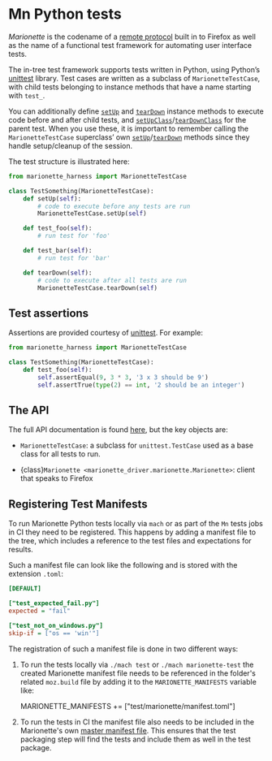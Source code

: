 # Mn Python tests

_Marionette_ is the codename of a [remote protocol] built in to
Firefox as well as the name of a functional test framework for
automating user interface tests.

The in-tree test framework supports tests written in Python, using
Python’s [unittest] library.  Test cases are written as a subclass
of `MarionetteTestCase`, with child tests belonging to instance
methods that have a name starting with `test_`.

You can additionally define [`setUp`] and [`tearDown`] instance
methods to execute code before and after child tests, and
[`setUpClass`]/[`tearDownClass`] for the parent test.  When you use
these, it is important to remember calling the `MarionetteTestCase`
superclass’ own [`setUp`]/[`tearDown`] methods since they handle
setup/cleanup of the session.

The test structure is illustrated here:

```python
from marionette_harness import MarionetteTestCase

class TestSomething(MarionetteTestCase):
    def setUp(self):
        # code to execute before any tests are run
        MarionetteTestCase.setUp(self)

    def test_foo(self):
        # run test for 'foo'

    def test_bar(self):
        # run test for 'bar'

    def tearDown(self):
        # code to execute after all tests are run
        MarionetteTestCase.tearDown(self)
```

[remote protocol]: Protocol.md
[unittest]: https://docs.python.org/3/library/unittest.html
[`setUp`]: https://docs.python.org/3/library/unittest.html#unittest.TestCase.setUp
[`setUpClass`]: https://docs.python.org/3/library/unittest.html#unittest.TestCase.setUpClass
[`tearDown`]: https://docs.python.org/3/library/unittest.html#unittest.TestCase.tearDown
[`tearDownClass`]: https://docs.python.org/3/library/unittest.html#unittest.TestCase.tearDownClass

## Test assertions

Assertions are provided courtesy of [unittest].  For example:

```python
from marionette_harness import MarionetteTestCase

class TestSomething(MarionetteTestCase):
    def test_foo(self):
        self.assertEqual(9, 3 * 3, '3 x 3 should be 9')
        self.assertTrue(type(2) == int, '2 should be an integer')
```

## The API

The full API documentation is found [here], but the key objects are:

* `MarionetteTestCase`: a subclass for `unittest.TestCase`
  used as a base class for all tests to run.

* {class}`Marionette <marionette_driver.marionette.Marionette>`: client that speaks to Firefox

[here]: /python/marionette_driver.rst

## Registering Test Manifests

To run Marionette Python tests locally via `mach` or as part of the `Mn` tests jobs
in CI they need to be registered. This happens by adding a manifest file to the tree,
which includes a reference to the test files and expectations for results.

Such a manifest file can look like the following and is stored with the extension `.toml`:

```ini
[DEFAULT]

["test_expected_fail.py"]
expected = "fail"

["test_not_on_windows.py"]
skip-if = ["os == 'win'"]
```

The registration of such a manifest file is done in two different ways:

1. To run the tests locally via `./mach test` or `./mach marionette-test` the
created Marionette manifest file needs to be referenced in the folder's related
`moz.build` file by adding it to the `MARIONETTE_MANIFESTS` variable like:

    MARIONETTE_MANIFESTS += ["test/marionette/manifest.toml"]

2. To run the tests in CI the manifest file also needs to be included in the
Marionette's own [master manifest file]. This ensures that the test packaging step
will find the tests and include them as well in the test package.

[master manifest file]: https://searchfox.org/mozilla-central/source/testing/marionette/harness/marionette_harness/tests/unit-tests.toml
